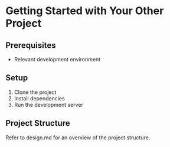 # Getting Started with Your Other Project

## Prerequisites

- Relevant development environment

## Setup

1. Clone the project
2. Install dependencies
3. Run the development server

## Project Structure

Refer to design.md for an overview of the project structure.
